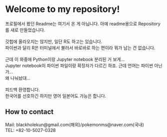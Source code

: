 <h1>Welcome to my repository!</h1>
프로필에서 봤던 Readme는 여기서 온 게 아닙니다. 아예 readme용으로 Repository를 새로 만들었습니다. <br>
<br>
깃헙에 올라오지는 않지만, 일단 R도 하고는 있습니다. <br>
파이썬과 달리 R은 터미널에서 불러서 바로바로 하는 편이라 뭐가 남는 건 없습니다. <br>
<br>
근데 이 와중에 Python이랑 Jupyter notebook 분리된 거 보게... <br>
Jupyter notebook이 파이썬 파일이랑 확장자가 다르긴 하죠. 근데 언어는 파이썬 아닌가... <br>
왜 나눠놨대... <br>
<br>
피드백 환영합니다. <br>
한국어를 선호하긴 하지만 영어 일본어도 가능은 합니다. 

<h2>How to contact</h2>
Mail: blackholekun@gmail.com(해외)/pokemonms@naver.com(국내) <br>
TEL: +82-10-5027-0328
